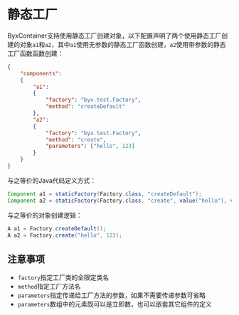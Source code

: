 # 静态工厂

ByxContainer支持使用静态工厂创建对象，以下配置声明了两个使用静态工厂创建的对象`a1`和`a2`，其中`a1`使用无参数的静态工厂函数创建，`a2`使用带参数的静态工厂函数函数创建：

```json
{
    "components":
    {
        "a1":
        {
            "factory": "byx.test.Factory",
            "method": "createDefault"
        },
        "a2":
        {
            "factory": "byx.test.Factory",
            "method": "create",
            "parameters": ["hello", 123]
        }
    }
}
```

与之等价的Java代码定义方式：

```java
Component a1 = staticFactory(Factory.class, "createDefault");
Component a2 = staticFactory(Factory.class, "create", value("hello"), value(123))
```

与之等价的对象创建逻辑：

```java
A a1 = Factory.createDefault();
A a2 = Factory.create("hello", 123);
```

## 注意事项

* `factory`指定工厂类的全限定类名
* `method`指定工厂方法名
* `parameters`指定传递给工厂方法的参数，如果不需要传递参数可省略
* `parameters`数组中的元素既可以是立即数，也可以嵌套其它组件的定义